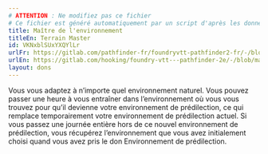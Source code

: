 ```yaml
---
# ATTENTION : Ne modifiez pas ce fichier
# Ce fichier est généré automatiquement par un script d'après les données du module Foundry VTT officiel et de sa traduction
title: Maître de l'environnement
titleEn: Terrain Master
id: VKNxblSUxYXQYlLr
urlFr: https://gitlab.com/pathfinder-fr/foundryvtt-pathfinder2-fr/-/blob/master/data/feats/VKNxblSUxYXQYlLr.htm
urlEn: https://gitlab.com/hooking/foundry-vtt---pathfinder-2e/-/blob/master/packs/data/feats.db/terrain-master.json
layout: dons
---
```

Vous vous adaptez à n’importe quel environnement naturel. Vous pouvez passer une heure à vous entraîner dans l’environnement où vous vous trouvez pour qu’il devienne votre environnement de prédilection, ce qui remplace temporairement votre environnement de prédilection actuel. Si vous passez une journée entière hors de ce nouvel environnement de prédilection, vous récupérez l’environnement que vous avez initialement choisi quand vous avez pris le don Environnement de prédilection.
